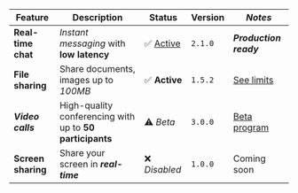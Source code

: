 | Feature | Description | Status | **Version** | *Notes* |
|---------|-------------|--------|-------------|----------|
| **Real-time chat** | *Instant messaging* with **low latency** | ✅ [Active](https://docs.example.com/chat) | `2.1.0` | ***Production ready*** |
| **File sharing** | Share documents, images up to *100MB* | ✅ **Active** | `1.5.2` | [See limits](https://help.example.com/limits) |
| ***Video calls*** | High-quality conferencing with up to **50 participants** | ⚠️ *Beta* | `3.0.0` | [Beta program](https://beta.example.com) |
| **Screen sharing** | Share your screen in ***real-time*** | ❌ *Disabled* | `1.0.0` | Coming soon |